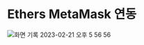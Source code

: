 # Ethers MetaMask 연동

![화면 기록 2023-02-21 오후 5 56 56](https://user-images.githubusercontent.com/93914482/220301470-f965732e-ec8e-48f7-952c-bd91541d0b1f.gif)
